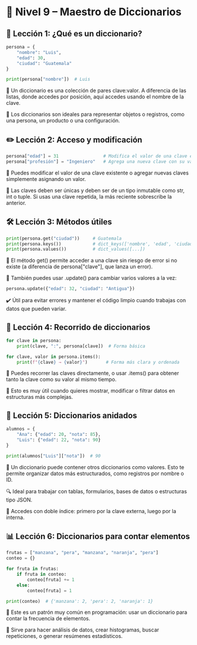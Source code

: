 # 🧠 Nivel 9 – Maestro de Diccionarios

## 🔑 Lección 1: ¿Qué es un diccionario?

```python
persona = {
    "nombre": "Luis",
    "edad": 30,
    "ciudad": "Guatemala"
}

print(persona["nombre"])  # Luis
```
📌 Un diccionario es una colección de pares clave:valor. A diferencia de las listas, donde accedes por posición, aquí accedes usando el nombre de la clave.

🧠 Los diccionarios son ideales para representar objetos o registros, como una persona, un producto o una configuración.

## ✏️ Lección 2: Acceso y modificación

```python
persona["edad"] = 31                 # Modifica el valor de una clave existente
persona["profesión"] = "Ingeniero"   # Agrega una nueva clave con su valor
```
📌 Puedes modificar el valor de una clave existente o agregar nuevas claves simplemente asignando un valor.

🧠 Las claves deben ser únicas y deben ser de un tipo inmutable como str, int o tuple. Si usas una clave repetida, la más reciente sobrescribe la anterior.

## 🛠️ Lección 3: Métodos útiles

```python
print(persona.get("ciudad"))     # Guatemala
print(persona.keys())            # dict_keys(['nombre', 'edad', 'ciudad', 'profesión'])
print(persona.values())          # dict_values([...])
```
📌 El método get() permite acceder a una clave sin riesgo de error si no existe (a diferencia de persona["clave"], que lanza un error).

🧠 También puedes usar .update() para cambiar varios valores a la vez:

```python
persona.update({"edad": 32, "ciudad": "Antigua"})
```
✔️ Útil para evitar errores y mantener el código limpio cuando trabajas con datos que pueden variar.

## 🔁 Lección 4: Recorrido de diccionarios

```python
for clave in persona:
    print(clave, ":", persona[clave])  # Forma básica

for clave, valor in persona.items():
    print(f"{clave} → {valor}")       # Forma más clara y ordenada
```
📌 Puedes recorrer las claves directamente, o usar .items() para obtener tanto la clave como su valor al mismo tiempo.

🧠 Esto es muy útil cuando quieres mostrar, modificar o filtrar datos en estructuras más complejas.

## 🧩 Lección 5: Diccionarios anidados

```python
alumnos = {
    "Ana": {"edad": 20, "nota": 85},
    "Luis": {"edad": 22, "nota": 90}
}

print(alumnos["Luis"]["nota"])  # 90
```
📌 Un diccionario puede contener otros diccionarios como valores. Esto te permite organizar datos más estructurados, como registros por nombre o ID.

🔍 Ideal para trabajar con tablas, formularios, bases de datos o estructuras tipo JSON.

🧠 Accedes con doble índice: primero por la clave externa, luego por la interna.

## 📊 Lección 6: Diccionarios para contar elementos

```python
frutas = ["manzana", "pera", "manzana", "naranja", "pera"]
conteo = {}

for fruta in frutas:
    if fruta in conteo:
        conteo[fruta] += 1
    else:
        conteo[fruta] = 1

print(conteo)  # {'manzana': 2, 'pera': 2, 'naranja': 1}
```
📌 Este es un patrón muy común en programación: usar un diccionario para contar la frecuencia de elementos.

🧠 Sirve para hacer análisis de datos, crear histogramas, buscar repeticiones, o generar resúmenes estadísticos.
